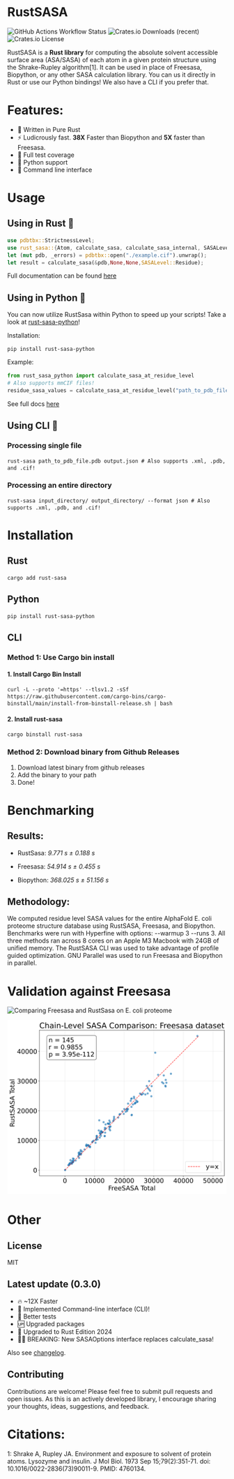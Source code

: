 # RustSASA
![GitHub Actions Workflow Status](https://img.shields.io/github/actions/workflow/status/maxall41/RustSASA/rust.yml)
![Crates.io Downloads (recent)](https://img.shields.io/crates/dr/rust-sasa)
![Crates.io License](https://img.shields.io/crates/l/rust-sasa)

RustSASA is a **Rust library** for computing the absolute solvent accessible surface area (ASA/SASA) of each atom in a given protein structure using the Shrake-Rupley algorithm[1]. It can be used in place of Freesasa, Biopython, or any other SASA calculation library. You can us it directly in Rust or use our Python bindings! We also have a CLI if you prefer that.

# Features:
- 🦀 Written in Pure Rust
- ⚡️ Ludicrously fast. **38X** Faster than Biopython and **5X** faster than Freesasa.
- 🧪 Full test coverage
- 🐍 Python support
- 🤖 Command line interface

# Usage

## Using in Rust 🦀

```rust
use pdbtbx::StrictnessLevel;
use rust_sasa::{Atom, calculate_sasa, calculate_sasa_internal, SASALevel};
let (mut pdb, _errors) = pdbtbx::open("./example.cif").unwrap();
let result = calculate_sasa(&pdb,None,None,SASALevel::Residue);
```
Full documentation can be found [here](https://docs.rs/rust-sasa/latest/rust_sasa/)

## Using in Python 🐍

You can now utilize RustSasa within Python to speed up your scripts! Take a look at [rust-sasa-python](https://github.com/maxall41/rust-sasa-python)!

Installation:
```
pip install rust-sasa-python
```
Example:
```python
from rust_sasa_python import calculate_sasa_at_residue_level
# Also supports mmCIF files!
residue_sasa_values = calculate_sasa_at_residue_level("path_to_pdb_file.pdb")
```
See full docs [here](https://github.com/maxall41/rust-sasa-python/blob/main/DOCS.md)

## Using CLI 🤖

### Processing single file

```console
rust-sasa path_to_pdb_file.pdb output.json # Also supports .xml, .pdb, and .cif!
```

### Processing an entire directory

```console
rust-sasa input_directory/ output_directory/ --format json # Also supports .xml, .pdb, and .cif!
```

# Installation

## Rust

```console
cargo add rust-sasa
```

## Python

```console
pip install rust-sasa-python
```

## CLI

### Method 1: Use Cargo bin install

#### 1. Install Cargo Bin Install
```console
curl -L --proto '=https' --tlsv1.2 -sSf https://raw.githubusercontent.com/cargo-bins/cargo-binstall/main/install-from-binstall-release.sh | bash
```

#### 2. Install rust-sasa
```console
cargo binstall rust-sasa
```

### Method 2: Download binary from Github Releases

1. Download latest binary from github releases
2. Add the binary to your path
3. Done!

# Benchmarking

## Results:

- RustSasa: *9.771 s ±  0.188 s*

- Freesasa: *54.914 s ±  0.455 s*

- Biopython: *368.025 s ± 51.156 s*

## Methodology:

We computed residue level SASA values for the entire AlphaFold E. coli proteome structure database using RustSASA, Freesasa, and Biopython. Benchmarks were run with Hyperfine with options: --warmup 3 --runs 3. All three methods ran across 8 cores on an Apple M3 Macbook with 24GB of unified memory. The RustSASA CLI was used to take advantage of profile guided optimization. GNU Parallel was used to run Freesasa and Biopython in parallel.


# Validation against Freesasa

![Comparing Freesasa and RustSasa on E. coli proteome](https://github.com/maxall41/RustSASA/blob/main/imgs/sasa_chain_comparison_E_coli.svg)


![Comparing Freesasa and RustSasa on Freesasa comparison dataset](https://github.com/maxall41/RustSASA/blob/main/imgs/sasa_chain_comparison_freesasa_ds.svg)

# Other

## License
MIT

## Latest update (0.3.0)

- 🔥 ~12X Faster
- 🤖 Implemented Command-line interface (CLI)!
- 🧪 Better tests
- 🆙 Upgraded packages
- 🦀 Upgraded to Rust Edition 2024
- ⛓️‍💥 BREAKING: New SASAOptions interface replaces calculate_sasa!

Also see [changelog](https://github.com/maxall41/rustsasa/blob/master/CHANGELOG.md).

## Contributing

Contributions are welcome! Please feel free to submit pull requests and open issues. As this is an actively developed library, I encourage sharing your thoughts, ideas, suggestions, and feedback.

# Citations:
1: Shrake A, Rupley JA. Environment and exposure to solvent of protein atoms. Lysozyme and insulin. J Mol Biol. 1973 Sep 15;79(2):351-71. doi: 10.1016/0022-2836(73)90011-9. PMID: 4760134.
